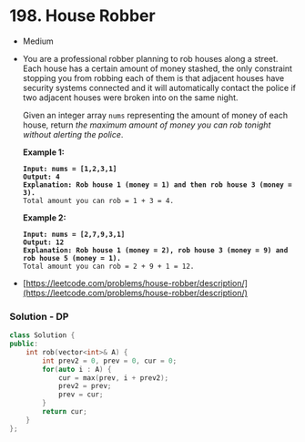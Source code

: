# 198. House Robber

* Medium
*   You are a professional robber planning to rob houses along a street. Each house has a certain amount of money stashed, the only constraint stopping you from robbing each of them is that adjacent houses have security systems connected and it will automatically contact the police if two adjacent houses were broken into on the same night.

    Given an integer array `nums` representing the amount of money of each house, return _the maximum amount of money you can rob tonight without alerting the police_.

    &#x20;

    **Example 1:**

    <pre><code><strong>Input: nums = [1,2,3,1]
    </strong><strong>Output: 4
    </strong><strong>Explanation: Rob house 1 (money = 1) and then rob house 3 (money = 3).
    </strong>Total amount you can rob = 1 + 3 = 4.
    </code></pre>

    **Example 2:**

    <pre><code><strong>Input: nums = [2,7,9,3,1]
    </strong><strong>Output: 12
    </strong><strong>Explanation: Rob house 1 (money = 2), rob house 3 (money = 9) and rob house 5 (money = 1).
    </strong>Total amount you can rob = 2 + 9 + 1 = 12.
    </code></pre>
* [https://leetcode.com/problems/house-robber/description/](https://leetcode.com/problems/house-robber/description/)

### Solution - DP

```cpp
class Solution {
public:
    int rob(vector<int>& A) {
        int prev2 = 0, prev = 0, cur = 0;
        for(auto i : A) {
            cur = max(prev, i + prev2);
            prev2 = prev;
            prev = cur;
        }
        return cur;
    }
};
```
